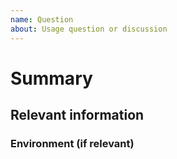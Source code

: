 ```yaml
---
name: Question
about: Usage question or discussion
---
```


# Summary

## Relevant information

<!-- Provide as much useful information as you can -->

### Environment (if relevant)
